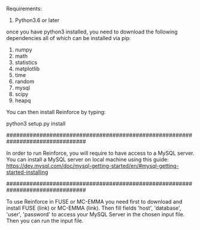 Requirements:

1) Python3.6 or later

once you have python3 installed, you need to download the following 
dependencies all of which can be installed via pip:

1) numpy
2) math
3) statistics
4) matplotlib
5) time
6) random
7) mysql
8) scipy
9) heapq

You can then install Reinforce by typing:

python3 setup.py install

################################################################################

In order to run Reinforce, you will require to have access to a MySQL server.
You can install a MySQL server on local machine using this guide:
https://dev.mysql.com/doc/mysql-getting-started/en/#mysql-getting-started-installing


################################################################################

To use Reinforce in FUSE or MC-EMMA you need first to download and install FUSE (link)
or MC-EMMA (link). Then fill fields 'host', 'database', 'user', 'password' 
to access your MySQL Server in the chosen input file. Then you can run the input file.

